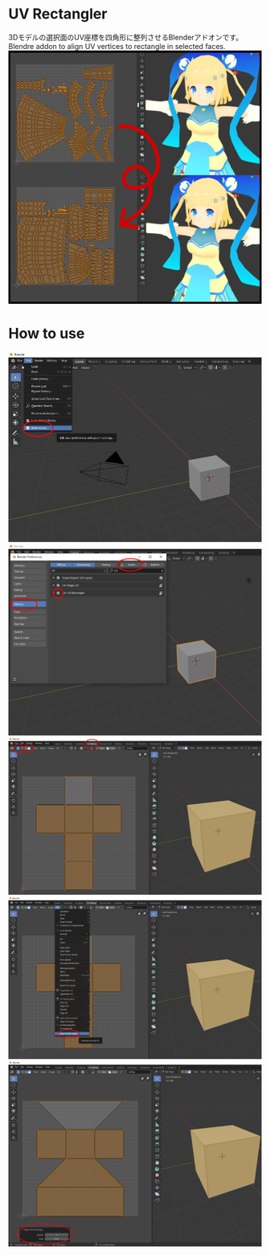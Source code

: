 # UV Rectangler  
3Dモデルの選択面のUV座標を四角形に整列させるBlenderアドオンです。  
Blendre addon to align UV vertices to rectangle in selected faces.  
![](https://github.com/FujiSunflower/uv_rectangler/blob/master/thumbnail.png)  
# How to use  
![](https://github.com/FujiSunflower/uv_rectangler/blob/master/figure1_1.png)   
![](https://github.com/FujiSunflower/uv_rectangler/blob/master/figure1_2.png)  
![](https://github.com/FujiSunflower/uv_rectangler/blob/master/figure1_3.png)  
![](https://github.com/FujiSunflower/uv_rectangler/blob/master/figure1_4.png)  
![](https://github.com/FujiSunflower/uv_rectangler/blob/master/figure1_5.png)  
